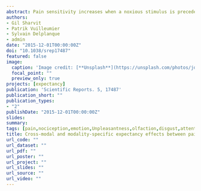 ```yaml
---
abstract: Pain sensitivity increases when a noxious stimulus is preceded by cues predicting higher intensity. However, it is unclear whether the modulation of nociception by expectancy is sensory-specific (“modality based”) or reflects the aversive-affective consequence of the upcoming event (“unpleasantness”), potentially common with other negative events. Here we compared expectancy effects for pain and disgust by using different, but equally unpleasant, nociceptive (thermal) and olfactory stimulations. Indeed both pain and disgust are aversive, associated with threat to the organism and processed in partly overlapping brain networks. Participants saw cues predicting the unpleasantness (high/low) and the modality (pain/disgust) of upcoming thermal or olfactory stimulations and rated the associated unpleasantness after stimuli delivery. Results showed that identical thermal stimuli were perceived as more unpleasant when preceded by cues threatening about high (as opposed to low) pain. A similar expectancy effect was found for olfactory disgust. Critically, cross-modal expectancy effects were observed on inconsistent trials when thermal stimuli were preceded by high-disgust cues or olfactory stimuli preceded by high-pain cues. However, these effects were stronger in consistent than inconsistent conditions. Taken together, our results suggest that expectation of an unpleasant event elicits representations of both its modality-specific properties and its aversive consequences.
authors:
- Gil Sharvit
- Patrik Vuilleumier
- Sylvain Delplanque
- admin
date: "2015-12-01T00:00:00Z"
doi: "10.1038/srep17487"
featured: false
image:
  caption: 'Image credit: [**Unsplash**](https://unsplash.com/photos/jdD8gXaTZsc)'
  focal_point: ""
  preview_only: true
projects: [expectancy]
publication: 'Scientific Reports. 5, 17487'
publication_short: ""
publication_types:
- "2"
publishDate: "2015-12-01T00:00:00Z"
slides: 
summary:
tags: [pain,nociception,emotion,Unpleasantness,olfaction,disgust,attention,Expectancy,Nocebo,Anticipation,Top-down,Bayesian Coding,Electrophysiology,Skin Conductance Response,cardiac response,sequential-task paradigm]
title: Cross-modal and modality-specific expectancy effects between pain and disgust
url_code: ""
url_dataset: ""
url_pdf: ""
url_poster: ""
url_project: ""
url_slides: ""
url_source: ""
url_video: ""
---
```

